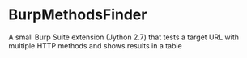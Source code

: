 # BurpMethodsFinder
A small Burp Suite extension (Jython 2.7) that tests a target URL with multiple HTTP methods and shows results in a table
